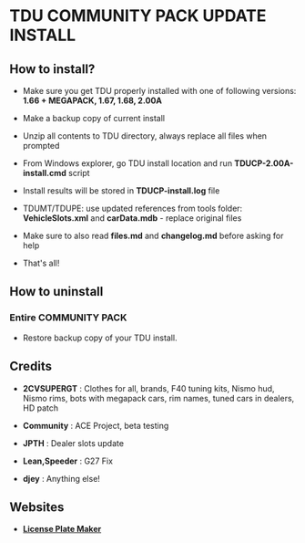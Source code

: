 # TDU COMMUNITY PACK UPDATE INSTALL

## How to install?

- Make sure you get TDU properly installed with one of following versions: **1.66 + MEGAPACK, 1.67, 1.68, 2.00A**

- Make a backup copy of current install

- Unzip all contents to TDU directory, always replace all files when prompted

- From Windows explorer, go TDU install location and run **TDUCP-2.00A-install.cmd** script

- Install results will be stored in **TDUCP-install.log** file

- TDUMT/TDUPE: use updated references from tools folder: **VehicleSlots.xml** and **carData.mdb** - replace original files

- Make sure to also read **files.md** and **changelog.md** before asking for help

- That's all!


## How to uninstall

### Entire COMMUNITY PACK

- Restore backup copy of your TDU install.


## Credits

- **2CVSUPERGT** : Clothes for all, brands, F40 tuning kits, Nismo hud, Nismo rims, bots with megapack cars, rim names, tuned cars in dealers, HD patch

- **Community** : ACE Project, beta testing

- **JPTH** : Dealer slots update

- **Lean,Speeder** : G27 Fix

- **djey** : Anything else!


## Websites

- **[License Plate Maker](http://acme.com/licensemaker/licensemaker.cgi?state=Hawaii&text=2.00A&plate=1991&r=1461579615)**